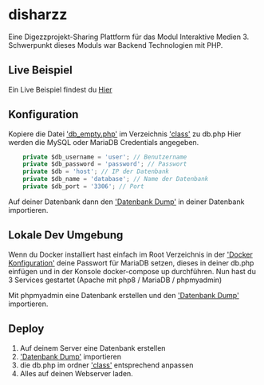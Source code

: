 # disharzz

Eine Digezzprojekt-Sharing Plattform für das Modul Interaktive Medien 3.
Schwerpunkt dieses Moduls war Backend Technologien mit PHP.

## Live Beispiel

Ein Live Beispiel findest du [Hier](https://185457-1.web.fhgr.ch/)


## Konfiguration

Kopiere die Datei ['db_empty.php'](./class/db_empty) im Verzeichnis ['class'](./class) zu db.php
Hier werden die MySQL oder MariaDB Credentials angegeben. 
```javascript
    private $db_username = 'user'; // Benutzername
    private $db_password = 'password'; // Passwort
    private $db = 'host'; // IP der Datenbank
    private $db_name = 'database'; // Name der Datenbank
    private $db_port = '3306'; // Port
```

Auf deiner Datenbank dann den ['Datenbank Dump'](./init.sql) in deiner Datenbank importieren.


## Lokale Dev Umgebung

Wenn du Docker installiert hast einfach im Root Verzeichnis in der ['Docker Konfiguration'](./docker-compose.yml) deine Passwort für MariaDB setzen, dieses in deiner db.php einfügen und in der Konsole docker-compose up durchführen. Nun hast du 3 Services gestartet (Apache mit php8 / MariaDB / phpmyadmin)

Mit phpmyadmin eine Datenbank erstellen und den ['Datenbank Dump'](./init.sql) importieren.

## Deploy

1. Auf deinem Server eine Datenbank erstellen
2. ['Datenbank Dump'](./init.sql) importieren
3. die db.php im ordner ['class'](./class) entsprechend anpassen
4. Alles auf deinen Webserver laden.
